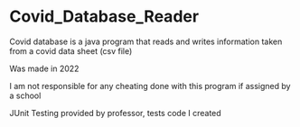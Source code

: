 # Covid_Database_Reader
Covid database is a java program that reads and writes information taken from a covid data sheet (csv file)

Was made in 2022

I am not responsible for any cheating done with this program if assigned by a school

JUnit Testing provided by professor, tests code I created
